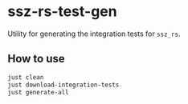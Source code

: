 # ssz-rs-test-gen

Utility for generating the integration tests for `ssz_rs`.

## How to use

```bash
just clean
just download-integration-tests
just generate-all
```
